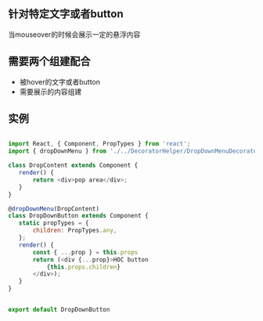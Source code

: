 ## 针对特定文字或者button
当mouseover的时候会展示一定的悬浮内容

## 需要两个组建配合
 - 被hover的文字或者button
 - 需要展示的内容组建

 ## 实例

 ```js

import React, { Component, PropTypes } from 'react';
import { dropDownMenu } from './../DecoratorHelper/DropDownMenuDecorator/DropDownMenuDecorator'

class DropContent extends Component {
    render() {
        return <div>pop area</div>;
    }
}

@dropDownMenu(DropContent)
class DropDownButton extends Component {
    static propTypes = {
        children: PropTypes.any,
    };
    render() {
        const { ...prop } = this.props
        return (<div {...prop}>HOC button
            {this.props.children}
        </div>);
    }
}


export default DropDownButton
 ```